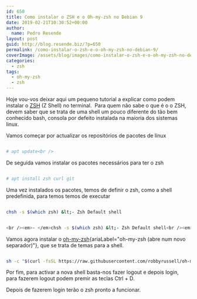 ```yaml
---
id: 650
title: Como instalar o ZSH e o Oh-my-zsh no Debian 9
date: 2019-02-21T10:30:52+00:00
author:
  name: Pedro Resende
layout: post
guid: http://blog.resende.biz/?p=650
permalink: /como-instalar-o-zsh-e-o-oh-my-zsh-no-debian-9/
coverImage: /assets/blog/images/como-instalar-o-zsh-e-o-oh-my-zsh-no-debian-9.png
categories:
  - zsh
tags:
  - oh-my-zsh
  - zsh
---
```


Hoje vou-vos deixar aqui um pequeno tutorial a explicar como podem instalar o [ZSH](https://en.wikipedia.org/wiki/Z_shell) (Z Shell) no terminal. 
Para quem não sabe o que é o o ZSH, devem saber que se trata de uma shell um pouco diferente do tão bem conhecido bash, consola por defeito instalada na maioria dos sistemas linux.

Vamos começar por actualizar os repositórios de pacotes de linux

```bash

# apt update<br />
```

De seguida vamos instalar os pacotes necessários para ter o zsh

```bash

# apt install zsh curl git
```

Uma vez instalados os pacotes, temos de definir o zsh, como a shell predefinida, para temos temos de executar

```bash

chsh -s $(which zsh) &lt;- Zsh Default shell
```

```bash

<br /><em>- </em>chsh -s $(which zsh) &lt;- Zsh Default shell<br /><em>- </em>sh -c "$(curl -fsSL https://raw.githubusercontent.com/robbyrussell/oh-my-zsh/master/tools/install.sh)"<br /><em>- </em>logout and login
```

Vamos agora instalar o [oh-my-zsh](https://github.com/robbyrussell/oh-my-zsh){ariaLabel="oh-my-zsh (abre num novo separador)"}, que se trata de temas para a shell.

```bash

sh -c "$(curl -fsSL https://raw.githubusercontent.com/robbyrussell/oh-my-zsh/master/tools/install.sh)"
```

Por fim, para activar a nova shell basta-nos fazer logout e depois login, para fazerem logout podem premir as teclas Ctrl + D.

Depois de fazerem login terão o zsh pronto a funcionar.
